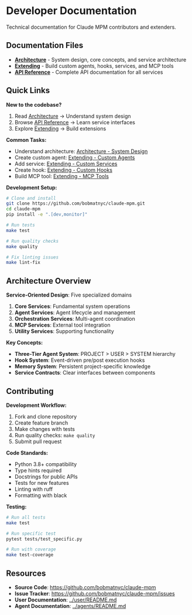 # Developer Documentation

Technical documentation for Claude MPM contributors and extenders.

## Documentation Files

- **[Architecture](architecture.md)** - System design, core concepts, and service architecture
- **[Extending](extending.md)** - Build custom agents, hooks, services, and MCP tools
- **[API Reference](api-reference.md)** - Complete API documentation for all services

## Quick Links

**New to the codebase?**
1. Read [Architecture](architecture.md) → Understand system design
2. Browse [API Reference](api-reference.md) → Learn service interfaces
3. Explore [Extending](extending.md) → Build extensions

**Common Tasks:**
- Understand architecture: [Architecture - System Design](architecture.md#system-design)
- Create custom agent: [Extending - Custom Agents](extending.md#custom-agents)
- Add service: [Extending - Custom Services](extending.md#custom-services)
- Create hook: [Extending - Custom Hooks](extending.md#custom-hooks)
- Build MCP tool: [Extending - MCP Tools](extending.md#mcp-tools)

**Development Setup:**

```bash
# Clone and install
git clone https://github.com/bobmatnyc/claude-mpm.git
cd claude-mpm
pip install -e ".[dev,monitor]"

# Run tests
make test

# Run quality checks
make quality

# Fix linting issues
make lint-fix
```

## Architecture Overview

**Service-Oriented Design**: Five specialized domains

1. **Core Services**: Fundamental system operations
2. **Agent Services**: Agent lifecycle and management
3. **Orchestration Services**: Multi-agent coordination
4. **MCP Services**: External tool integration
5. **Utility Services**: Supporting functionality

**Key Concepts:**

- **Three-Tier Agent System**: PROJECT > USER > SYSTEM hierarchy
- **Hook System**: Event-driven pre/post execution hooks
- **Memory System**: Persistent project-specific knowledge
- **Service Contracts**: Clear interfaces between components

## Contributing

**Development Workflow:**

1. Fork and clone repository
2. Create feature branch
3. Make changes with tests
4. Run quality checks: `make quality`
5. Submit pull request

**Code Standards:**

- Python 3.8+ compatibility
- Type hints required
- Docstrings for public APIs
- Tests for new features
- Linting with ruff
- Formatting with black

**Testing:**

```bash
# Run all tests
make test

# Run specific test
pytest tests/test_specific.py

# Run with coverage
make test-coverage
```

## Resources

- **Source Code**: https://github.com/bobmatnyc/claude-mpm
- **Issue Tracker**: https://github.com/bobmatnyc/claude-mpm/issues
- **User Documentation**: [../user/README.md](../user/README.md)
- **Agent Documentation**: [../agents/README.md](../agents/README.md)

